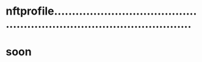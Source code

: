 # nftprofile............................................................................................
# soon
